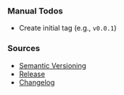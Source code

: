 ### Manual Todos
- Create initial tag (e.g., `v0.0.1`)

### Sources
- [Semantic Versioning](https://github.com/marketplace/actions/git-semantic-version)
- [Release](https://github.com/marketplace/actions/create-release)
- [Changelog](https://github.com/marketplace/actions/release-changelog-builder)